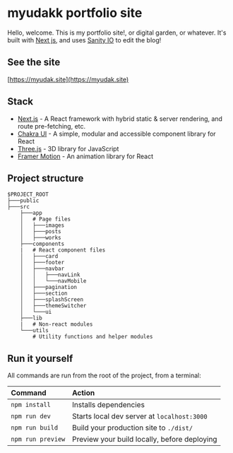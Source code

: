 # myudakk portfolio site

Hello, welcome. This is my portfolio site!, or digital garden, or whatever. It's built with [Next js](https://astro.build), and uses [Sanity IO](https://tina.io) to edit the blog!

## See the site

[https://myudak.site](https://myudak.site)

## Stack

- [Next.js](https://nextjs.org/) - A React framework with hybrid static & server rendering, and route pre-fetching, etc.
- [Chakra UI](https://chakra-ui.com/) - A simple, modular and accessible component library for React
- [Three.js](https://threejs.org/) - 3D library for JavaScript
- [Framer Motion](https://www.framer.com/motion/) - An animation library for React

## Project structure

```
$PROJECT_ROOT
├───public
├───src
    ├───app
    │   # Page files
    │   ├───images
    │   ├───posts
    │   ├───works
    ├───components
    |   # React component files
    │   ├───card
    │   ├───footer
    │   ├───navbar
    │   │   ├───navLink
    │   │   └───navMobile
    │   ├───pagination
    │   ├───section
    │   ├───splashScreen
    │   ├───themeSwitcher
    │   └───ui
    ├───lib
    |   # Non-react modules
    └───utils
        # Utility functions and helper modules
```

## Run it yourself

All commands are run from the root of the project, from a terminal:

| Command           | Action                                       |
| :---------------- | :------------------------------------------- |
| `npm install`     | Installs dependencies                        |
| `npm run dev`     | Starts local dev server at `localhost:3000`  |
| `npm run build`   | Build your production site to `./dist/`      |
| `npm run preview` | Preview your build locally, before deploying |
